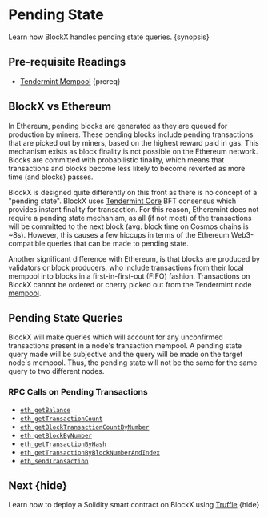 <!--
order: 2
-->

# Pending State

Learn how BlockX handles pending state queries. {synopsis}

## Pre-requisite Readings

- [Tendermint Mempool](https://docs.tendermint.com/master/tendermint-core/mempool.htm) {prereq}

## BlockX vs Ethereum

In Ethereum, pending blocks are generated as they are queued for production by miners. These pending
blocks include pending transactions that are picked out by miners, based on the highest reward paid
in gas. This mechanism exists as block finality is not possible on the Ethereum network. Blocks are
committed with probabilistic finality, which means that transactions and blocks become less likely
to become reverted as more time (and blocks) passes.

BlockX is designed quite differently on this front as there is no concept of a "pending state".
BlockX uses [Tendermint Core](https://docs.tendermint.com/) BFT consensus which provides instant
finality for transaction. For this reason, Etheremint does not require a pending state mechanism, as
all (if not most) of the transactions will be committed to the next block (avg. block time on Cosmos chains is ~8s). However, this causes a
few hiccups in terms of the Ethereum Web3-compatible queries that can be made to pending state.

Another significant difference with Ethereum, is that blocks are produced by validators or block producers, who include transactions from their local mempool into blocks in a
first-in-first-out (FIFO) fashion. Transactions on BlockX cannot be ordered or cherry picked out from the Tendermint node [mempool](https://docs.tendermint.com/master/tendermint-core/mempool.html#transaction-ordering).

## Pending State Queries

BlockX will make queries which will account for any unconfirmed transactions present in a node's
transaction mempool. A pending state query made will be subjective and the query will be made on the
target node's mempool. Thus, the pending state will not be the same for the same query to two
different nodes.

### RPC Calls on Pending Transactions

- [`eth_getBalance`](./../basics/json_rpc.md#eth_getbalance)
- [`eth_getTransactionCount`](./../basics/json_rpc.md#eth-gettransactioncount)
- [`eth_getBlockTransactionCountByNumber`](./../basics/json_rpc.md#eth-getblocktransactioncountbynumber)
- [`eth_getBlockByNumber`](./../basics/json_rpc.md#eth-getblockbynumber)
- [`eth_getTransactionByHash`](./../basics/json_rpc.md#eth-gettransactionbyhash)
- [`eth_getTransactionByBlockNumberAndIndex`](./../basics/json_rpc.html#eth-gettransactionbyblockhashandindex)
- [`eth_sendTransaction`](./../basics/json_rpc.md#eth-sendtransaction)

## Next {hide}

Learn how to deploy a Solidity smart contract on BlockX using [Truffle](./../guides/truffle.md) {hide}
